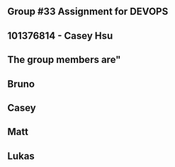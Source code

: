 ## Group #33 Assignment for DEVOPS
## 101376814 - Casey Hsu

## The group members are"
## Bruno
## Casey
## Matt
## Lukas
